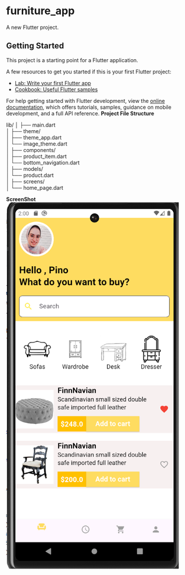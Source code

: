 # furniture_app

A new Flutter project.

## Getting Started

This project is a starting point for a Flutter application.

A few resources to get you started if this is your first Flutter project:

- [Lab: Write your first Flutter app](https://docs.flutter.dev/get-started/codelab)
- [Cookbook: Useful Flutter samples](https://docs.flutter.dev/cookbook)

For help getting started with Flutter development, view the
[online documentation](https://docs.flutter.dev/), which offers tutorials,
samples, guidance on mobile development, and a full API reference.
 **Project File Structure**

 
 lib/
│
├── main.dart                     
│
├── theme/                         
│   ├── theme_app.dart              
│   └── image_theme.dart            
│
├── components/                   
│   ├── product_item.dart         
│   └── bottom_navigation.dart     
│
├── models/                        
│   └── product.dart               
│
├── screens/                       
│   └── home_page.dart 

**ScreenShot**
![home](assets/images/screenApp.png)


